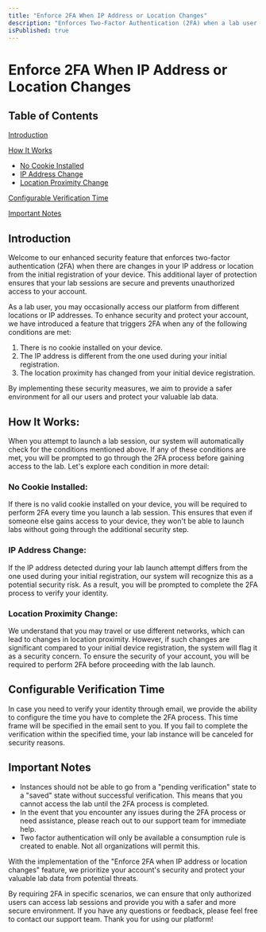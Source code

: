 ```yaml
---
title: "Enforce 2FA When IP Address or Location Changes"
description: "Enforces Two-Factor Authentication (2FA) when a lab user's IP address or location changes from their initial device registration."
isPublished: true
---
```


# Enforce 2FA When IP Address or Location Changes

## Table of Contents

[Introduction](#introduction)

[How It Works](#how-it-works)
*   [No Cookie Installed](#no-cookie-installed)
*   [IP Address Change](#ip-address-change)
*   [Location Proximity Change](#location-proximity-change)

[Configurable Verification Time](#configurable-verification-time)

[Important Notes](#important-notes)

## Introduction

Welcome to our enhanced security feature that enforces two-factor authentication (2FA) when there are changes in your IP address or location from the initial registration of your device. This additional layer of protection ensures that your lab sessions are secure and prevents unauthorized access to your account.


As a lab user, you may occasionally access our platform from different locations or IP addresses. To enhance security and protect your account, we have introduced a feature that triggers 2FA when any of the following conditions are met:

1.  There is no cookie installed on your device.
1.  The IP address is different from the one used during your initial registration.
1.  The location proximity has changed from your initial device registration.

By implementing these security measures, we aim to provide a safer environment for all our users and protect your valuable lab data.

## How It Works:

When you attempt to launch a lab session, our system will automatically check for the conditions mentioned above. If any of these conditions are met, you will be prompted to go through the 2FA process before gaining access to the lab. Let's explore each condition in more detail:

### No Cookie Installed:

If there is no valid cookie installed on your device, you will be required to perform 2FA every time you launch a lab session. This ensures that even if someone else gains access to your device, they won't be able to launch labs without going through the additional security step.

### IP Address Change:

If the IP address detected during your lab launch attempt differs from the one used during your initial registration, our system will recognize this as a potential security risk. As a result, you will be prompted to complete the 2FA process to verify your identity.

### Location Proximity Change:

We understand that you may travel or use different networks, which can lead to changes in location proximity. However, if such changes are significant compared to your initial device registration, the system will flag it as a security concern. To ensure the security of your account, you will be required to perform 2FA before proceeding with the lab launch.

## Configurable Verification Time

In case you need to verify your identity through email, we provide the ability to configure the time you have to complete the 2FA process. This time frame will be specified in the email sent to you. If you fail to complete the verification within the specified time, your lab instance will be canceled for security reasons.

## Important Notes

* Instances should not be able to go from a "pending verification" state to a "saved" state without successful verification. This means that you cannot access the lab until the 2FA process is completed.
* In the event that you encounter any issues during the 2FA process or need assistance, please reach out to our support team for immediate help.
* Two factor authentication will only be available a consumption rule is created to enable. Not all organizations will permit this.

With the implementation of the "Enforce 2FA when IP address or location changes" feature, we prioritize your account's security and protect your valuable lab data from potential threats. 

By requiring 2FA in specific scenarios, we can ensure that only authorized users can access lab sessions and provide you with a safer and more secure environment. If you have any questions or feedback, please feel free to contact our support team. Thank you for using our platform!